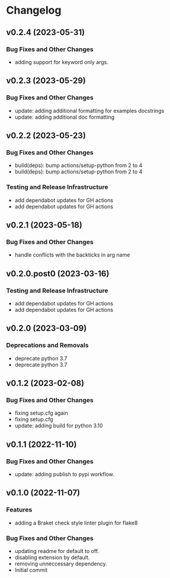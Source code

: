 # Changelog

## v0.2.4 (2023-05-31)

### Bug Fixes and Other Changes

 * adding support for keyword only args.

## v0.2.3 (2023-05-29)

### Bug Fixes and Other Changes

 * update: adding additional formatting for examples docstrings
 * update: adding additional doc formatting

## v0.2.2 (2023-05-23)

### Bug Fixes and Other Changes

 * build(deps): bump actions/setup-python from 2 to 4
 * build(deps): bump actions/setup-python from 2 to 4

### Testing and Release Infrastructure

 * add dependabot updates for GH actions
 * add dependabot updates for GH actions

## v0.2.1 (2023-05-18)

### Bug Fixes and Other Changes

 * handle conflicts with the backticks in arg name

## v0.2.0.post0 (2023-03-16)

### Testing and Release Infrastructure

 * add dependabot updates for GH actions
 * add dependabot updates for GH actions

## v0.2.0 (2023-03-09)

### Deprecations and Removals

 * deprecate python 3.7
 * deprecate python 3.7

## v0.1.2 (2023-02-08)

### Bug Fixes and Other Changes

 * fixing setup.cfg again
 * fixing setup.cfg
 * update: adding build for python 3.10

## v0.1.1 (2022-11-10)

### Bug Fixes and Other Changes

 * update: adding publish to pypi workflow.

## v0.1.0 (2022-11-07)

### Features

 * adding a Braket check style linter plugin for flake8

### Bug Fixes and Other Changes

 * updating readme for default to off.
 * disabling extension by default.
 * removing unneccessary dependency.
 * Initial commit

